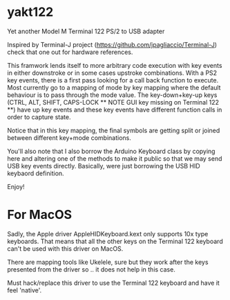 # yakt122
Yet another Model M Terminal 122 PS/2 to USB adapter

Inspired by Terminal-J project (https://github.com/jpagliaccio/Terminal-J) check that one out for hardware references.

This framwork lends itself to more arbitrary code execution with key events in either downstroke or in some cases
upstroke combinations.  With a PS2 key events, there is a first pass looking for a call back function to execute.  Most currently
go to a mapping of mode by key mapping where the default behaviour is to pass through the mode value.  The key-down+key-up keys
(CTRL, ALT, SHIFT, CAPS-LOCK ** NOTE GUI key missing on Terminal 122 **) have up key events and these key events have different
function calls in order to capture state.

Notice that in this key mapping, the final symbols are getting split or joined between different key+mode combinations.

You'll also note that I also borrow the Arduino Keyboard class by copying here and altering one of the methods to make it public so that we may send USB key events directly.  Basically, were just borrowing the USB HID keybaord definition.

Enjoy!

# For MacOS

Sadly, the Apple driver AppleHIDKeyboard.kext only supports 10x type keyboards.  That means that all the other keys on the Terminal 122 keyboard can't be used with this driver on MacOS.

There are mapping tools like Ukelele, sure but they work after the keys presented from the driver so .. it does not help in this case.

Must hack/replace this driver to use the Terminal 122 keyboard and have it feel 'native'.
